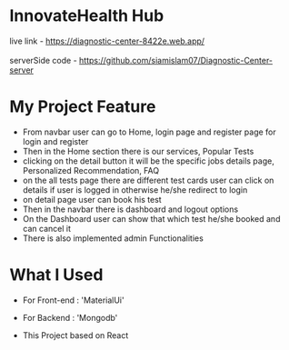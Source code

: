 # InnovateHealth Hub

live link -   https://diagnostic-center-8422e.web.app/ <br/><br/>
serverSide code - https://github.com/siamislam07/Diagnostic-Center-server

# My Project Feature
- From navbar user can go to Home, login page and register page for login and register
- Then in the Home section there is our services,  Popular Tests
- clicking on the detail button it will be the specific jobs details page, Personalized Recommendation, FAQ
- on the all tests page there are different test cards user can click on details if user is logged in otherwise he/she redirect to login
- on detail page user can book his test
- Then in the navbar there is dashboard and logout options
- On the Dashboard user can show that which test he/she booked and can cancel it
- There is also implemented admin Functionalities

# 
# What I Used

- For Front-end : 'MaterialUi' 
- For Backend   : 'Mongodb'

 - This Project based on React
